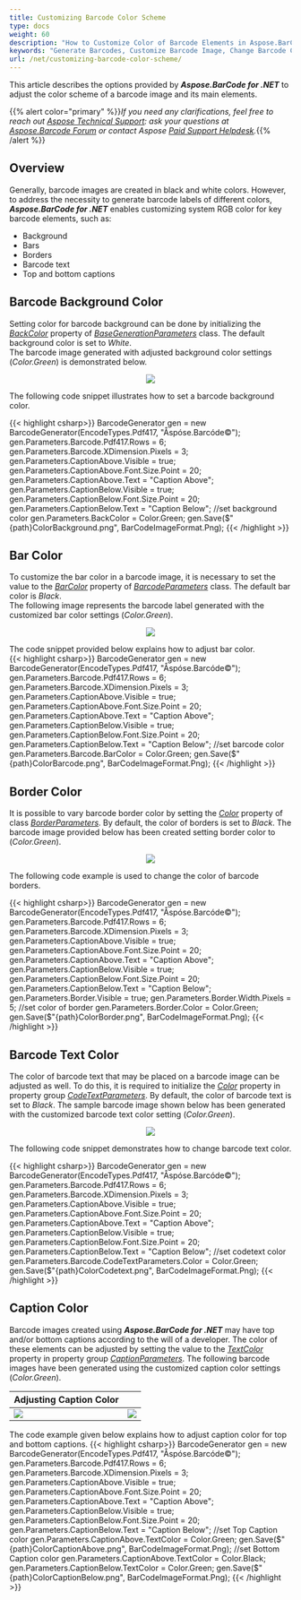 ```yaml
---
title: Customizing Barcode Color Scheme
type: docs
weight: 60
description: "How to Customize Color of Barcode Elements in Aspose.BarCode for .NET"
keywords: "Generate Barcodes, Customize Barcode Image, Change Barcode Color, Set Barcode Color, Generate Colored Barcodes, Barcode Color in Aspose.BarCode for .NET, Work with Barcode Image in Aspose.BarCode for .NET, Generate Barcodes in Aspose.BarCode"
url: /net/customizing-barcode-color-scheme/
---
```

This article describes the options provided by ***Aspose.BarCode for .NET*** to adjust the color scheme of a barcode image and its main elements.

{{% alert color="primary" %}}*If you need any clarifications, feel free to reach out [Aspose Technical Support](/barcode/net/technical-support/): ask your questions at [Aspose.Barcode Forum](https://forum.aspose.com/c/barcode/13) or contact Aspose [Paid Support Helpdesk](https://helpdesk.aspose.com/).*{{% /alert %}}

## Overview
Generally, barcode images are created in black and white colors. However, to address the necessity to generate barcode labels of different colors, ***Aspose.BarCode for .NET*** enables customizing system RGB color for key barcode elements, such as:
- Background
- Bars
- Borders
- Barcode text
- Top and bottom captions

## Barcode Background Color
Setting color for barcode background can be done by initializing the [*BackColor*](https://apireference.aspose.com/barcode/net/aspose.barcode.generation/basegenerationparameters/properties/backcolor) property of [*BaseGenerationParameters*](https://apireference.aspose.com/barcode/net/aspose.barcode.generation/basegenerationparameters) class. The default background color is set to *White*.  
The barcode image generated with adjusted background color settings (*Color.Green*) is demonstrated below.
   
<p align="center"><image src="colorbackground.png"></p>

The following code snippet illustrates how to set a barcode background color.
    
{{< highlight csharp>}}
BarcodeGenerator gen = new BarcodeGenerator(EncodeTypes.Pdf417, "Åspóse.Barcóde©");
gen.Parameters.Barcode.Pdf417.Rows = 6;
gen.Parameters.Barcode.XDimension.Pixels = 3;
gen.Parameters.CaptionAbove.Visible = true;
gen.Parameters.CaptionAbove.Font.Size.Point = 20;
gen.Parameters.CaptionAbove.Text = "Caption Above";
gen.Parameters.CaptionBelow.Visible = true;
gen.Parameters.CaptionBelow.Font.Size.Point = 20;
gen.Parameters.CaptionBelow.Text = "Caption Below";
//set background color
gen.Parameters.BackColor = Color.Green;
gen.Save($"{path}ColorBackground.png", BarCodeImageFormat.Png);
{{< /highlight >}} 
  
## Bar Color
To customize the bar color in a barcode image, it is necessary to set the value to the [*BarColor*](https://apireference.aspose.com/barcode/net/aspose.barcode.generation/barcodeparameters/properties/barcolor) property of [*BarcodeParameters*](https://apireference.aspose.com/barcode/net/aspose.barcode.generation/barcodeparameters) class. The default bar color is *Black*.  
The following image represents the barcode label generated with the customized bar color settings (*Color.Green*).
  
<p align="center"><image src="colorbarcode.png"></p>
  
The code snippet provided below explains how to adjust bar color.  
{{< highlight csharp>}}
BarcodeGenerator gen = new BarcodeGenerator(EncodeTypes.Pdf417, "Åspóse.Barcóde©");
gen.Parameters.Barcode.Pdf417.Rows = 6;
gen.Parameters.Barcode.XDimension.Pixels = 3;
gen.Parameters.CaptionAbove.Visible = true;
gen.Parameters.CaptionAbove.Font.Size.Point = 20;
gen.Parameters.CaptionAbove.Text = "Caption Above";
gen.Parameters.CaptionBelow.Visible = true;
gen.Parameters.CaptionBelow.Font.Size.Point = 20;
gen.Parameters.CaptionBelow.Text = "Caption Below";
//set barcode color
gen.Parameters.Barcode.BarColor = Color.Green;
gen.Save($"{path}ColorBarcode.png", BarCodeImageFormat.Png);
{{< /highlight >}} 

## Border Color
It is possible to vary barcode border color by setting the [*Color*](https://apireference.aspose.com/barcode/net/aspose.barcode.generation/borderparameters/properties/color) property of class [*BorderParameters*](https://apireference.aspose.com/barcode/net/aspose.barcode.generation/borderparameters). By default, the color of borders is set to *Black*. The barcode image provided below has been created setting border color to (*Color.Green*).
  
<p align="center"><image src="colorborder.png"></p>
  
The following code example is used to change the color of barcode borders.  

{{< highlight csharp>}}
BarcodeGenerator gen = new BarcodeGenerator(EncodeTypes.Pdf417, "Åspóse.Barcóde©");
gen.Parameters.Barcode.Pdf417.Rows = 6;
gen.Parameters.Barcode.XDimension.Pixels = 3;
gen.Parameters.CaptionAbove.Visible = true;
gen.Parameters.CaptionAbove.Font.Size.Point = 20;
gen.Parameters.CaptionAbove.Text = "Caption Above";
gen.Parameters.CaptionBelow.Visible = true;
gen.Parameters.CaptionBelow.Font.Size.Point = 20;
gen.Parameters.CaptionBelow.Text = "Caption Below";
gen.Parameters.Border.Visible = true;
gen.Parameters.Border.Width.Pixels = 5;
//set color of border
gen.Parameters.Border.Color = Color.Green;
gen.Save($"{path}ColorBorder.png", BarCodeImageFormat.Png);
{{< /highlight >}} 

## Barcode Text Color

The color of barcode text that may be placed on a barcode image can be adjusted as well. To do this, it is required to initialize the [*Color*](https://apireference.aspose.com/barcode/net/aspose.barcode.generation/codetextparameters/properties/color) property in property group [*CodeTextParameters*](https://apireference.aspose.com/barcode/net/aspose.barcode.generation/barcodeparameters/properties/codetextparameters). By default, the color of barcode text is set to *Black*. The sample barcode image shown below has been generated with the customized barcode text color setting (*Color.Green*).
  
<p align="center"><image src="colorcodetext.png"></p>
  
The following code snippet demonstrates how to change barcode text color.
  
{{< highlight csharp>}}
BarcodeGenerator gen = new BarcodeGenerator(EncodeTypes.Pdf417, "Åspóse.Barcóde©");
gen.Parameters.Barcode.Pdf417.Rows = 6;
gen.Parameters.Barcode.XDimension.Pixels = 3;
gen.Parameters.CaptionAbove.Visible = true;
gen.Parameters.CaptionAbove.Font.Size.Point = 20;
gen.Parameters.CaptionAbove.Text = "Caption Above";
gen.Parameters.CaptionBelow.Visible = true;
gen.Parameters.CaptionBelow.Font.Size.Point = 20;
gen.Parameters.CaptionBelow.Text = "Caption Below";
//set codetext color
gen.Parameters.Barcode.CodeTextParameters.Color = Color.Green;
gen.Save($"{path}ColorCodetext.png", BarCodeImageFormat.Png);
{{< /highlight >}}

## Caption Color
Barcode images created using ***Aspose.BarCode for .NET*** may have top and/or bottom captions according to the will of a developer. The color of these elements can be adjusted by setting the value to the [*TextColor*](https://apireference.aspose.com/barcode/net/aspose.barcode.generation/captionparameters/properties/textcolor) property in property group [*CaptionParameters*](https://apireference.aspose.com/barcode/net/aspose.barcode.generation/captionparameters). The following barcode images have been generated using the customized caption color settings (*Color.Green*).
  
|Adjusting Caption Color|   |
|:--| :-: |
|<image src="colorcaptionabove.png">|<image src="colorcaptionbelow.png">|
  
The code example given below explains how to adjust caption color for top and bottom captions.
{{< highlight csharp>}}
BarcodeGenerator gen = new BarcodeGenerator(EncodeTypes.Pdf417, "Åspóse.Barcóde©");
gen.Parameters.Barcode.Pdf417.Rows = 6;
gen.Parameters.Barcode.XDimension.Pixels = 3;
gen.Parameters.CaptionAbove.Visible = true;
gen.Parameters.CaptionAbove.Font.Size.Point = 20;
gen.Parameters.CaptionAbove.Text = "Caption Above";
gen.Parameters.CaptionBelow.Visible = true;
gen.Parameters.CaptionBelow.Font.Size.Point = 20;
gen.Parameters.CaptionBelow.Text = "Caption Below";
//set Top Caption color
gen.Parameters.CaptionAbove.TextColor = Color.Green;
gen.Save($"{path}ColorCaptionAbove.png", BarCodeImageFormat.Png);
//set Bottom Caption color
gen.Parameters.CaptionAbove.TextColor = Color.Black;
gen.Parameters.CaptionBelow.TextColor = Color.Green;
gen.Save($"{path}ColorCaptionBelow.png", BarCodeImageFormat.Png);
{{< /highlight >}} 